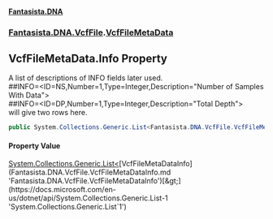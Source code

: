 #### [Fantasista.DNA](index.md 'index')
### [Fantasista.DNA.VcfFile](Fantasista.DNA.VcfFile.md 'Fantasista.DNA.VcfFile').[VcfFileMetaData](Fantasista.DNA.VcfFile.VcfFileMetaData.md 'Fantasista.DNA.VcfFile.VcfFileMetaData')

## VcfFileMetaData.Info Property

A list of descriptions of INFO fields later used.  
##INFO=<ID=NS,Number=1,Type=Integer,Description="Number of Samples With Data">  
##INFO=<ID=DP,Number=1,Type=Integer,Description="Total Depth">  
will give two rows here.

```csharp
public System.Collections.Generic.List<Fantasista.DNA.VcfFile.VcfFileMetaDataInfo> Info { get; }
```

#### Property Value
[System.Collections.Generic.List&lt;](https://docs.microsoft.com/en-us/dotnet/api/System.Collections.Generic.List-1 'System.Collections.Generic.List`1')[VcfFileMetaDataInfo](Fantasista.DNA.VcfFile.VcfFileMetaDataInfo.md 'Fantasista.DNA.VcfFile.VcfFileMetaDataInfo')[&gt;](https://docs.microsoft.com/en-us/dotnet/api/System.Collections.Generic.List-1 'System.Collections.Generic.List`1')